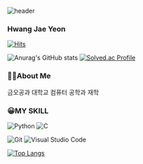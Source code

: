 ![header](https://capsule-render.vercel.app/api?type=waving&color=auto&height=300&section=header&text=jaeyeon%20render&fontSize=90)

### Hwang Jae Yeon

[![Hits](https://hits.seeyoufarm.com/api/count/incr/badge.svg?url=https%3A%2F%2Fgithub.com%2Fjaeyeon1024&count_bg=%239EDD14&title_bg=%2351D5D4&icon=&icon_color=%23E7E7E7&title=hits&edge_flat=false)](https://hits.seeyoufarm.com)

![Anurag's GitHub stats](https://github-readme-stats.vercel.app/api?username=jaeyeon1024&show_icons=true&theme=radical)
[![Solved.ac Profile](http://mazassumnida.wtf/api/v2/generate_badge?boj=wodusghkd12)](https://solved.ac/wodusghkd12/)

### 🧑‍💻About Me
금오공과 대학교 컴퓨터 공학과 재학



### 😀MY SKILL

 ![Python](https://img.shields.io/badge/Python-3776AB.svg?&style=for-the-badge&logo=Python&logoColor=white)
 ![C](https://img.shields.io/badge/C-A8B9CC.svg?&style=for-the-badge&logo=C&logoColor=white)


 ![Git](https://img.shields.io/badge/Git-F05032.svg?&style=for-the-badge&logo=Git&logoColor=white)
 ![Visual Studio Code](https://img.shields.io/badge/visualstudiocode-007ACC.svg?&style=for-the-badge&logo=visualstudiocode&logoColor=white)
 
﻿[![Top Langs](https://github-readme-stats.vercel.app/api/top-langs/?username=jaeyeon1024&langs_count=10&layout=compact&theme=dark)](https://github.com/jogilsang/jogilsang)﻿


 
<!--
**jaeyeon1024/jaeyeon1024** is a ✨ _special_ ✨ repository because its `README.md` (this file) appears on your GitHub profile.

Here are some ideas to get you started:

- 🔭 I’m currently working on ...
- 🌱 I’m currently learning ...
- 👯 I’m looking to collaborate on ...
- 🤔 I’m looking for help with ...
- 💬 Ask me about ...
- 📫 How to reach me: ...
- 😄 Pronouns: ...
- ⚡ Fun fact: ...
-->
